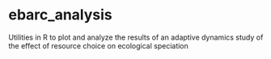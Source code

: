 # ebarc_analysis
Utilities in R to plot and analyze the results of an adaptive dynamics study of the effect of resource choice on ecological speciation
